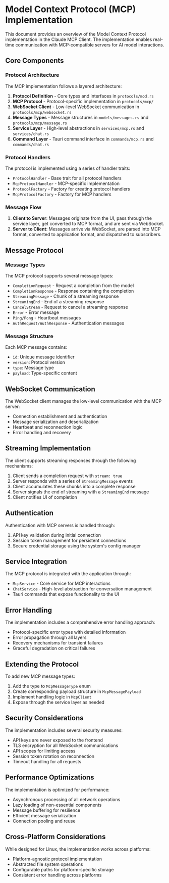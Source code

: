 # Model Context Protocol (MCP) Implementation

This document provides an overview of the Model Context Protocol implementation in the Claude MCP Client. The implementation enables real-time communication with MCP-compatible servers for AI model interactions.

## Core Components

### Protocol Architecture

The MCP implementation follows a layered architecture:

1. **Protocol Definition** - Core types and interfaces in `protocols/mod.rs`
2. **MCP Protocol** - Protocol-specific implementation in `protocols/mcp/`
3. **WebSocket Client** - Low-level WebSocket communication in `protocols/mcp/websocket.rs`
4. **Message Types** - Message structures in `models/messages.rs` and `protocols/mcp/message.rs`
5. **Service Layer** - High-level abstractions in `services/mcp.rs` and `services/chat.rs`
6. **Command Layer** - Tauri command interface in `commands/mcp.rs` and `commands/chat.rs`

### Protocol Handlers

The protocol is implemented using a series of handler traits:

- `ProtocolHandler` - Base trait for all protocol handlers
- `McpProtocolHandler` - MCP-specific implementation
- `ProtocolFactory` - Factory for creating protocol handlers
- `McpProtocolFactory` - Factory for MCP handlers

### Message Flow

1. **Client to Server**: Messages originate from the UI, pass through the service layer, get converted to MCP format, and are sent via WebSocket.
2. **Server to Client**: Messages arrive via WebSocket, are parsed into MCP format, converted to application format, and dispatched to subscribers.

## Message Protocol

### Message Types

The MCP protocol supports several message types:

- `CompletionRequest` - Request a completion from the model
- `CompletionResponse` - Response containing the completion
- `StreamingMessage` - Chunk of a streaming response
- `StreamingEnd` - End of a streaming response
- `CancelStream` - Request to cancel a streaming response
- `Error` - Error message
- `Ping/Pong` - Heartbeat messages
- `AuthRequest/AuthResponse` - Authentication messages

### Message Structure

Each MCP message contains:

- `id`: Unique message identifier
- `version`: Protocol version
- `type`: Message type
- `payload`: Type-specific content

## WebSocket Communication

The WebSocket client manages the low-level communication with the MCP server:

- Connection establishment and authentication
- Message serialization and deserialization
- Heartbeat and reconnection logic
- Error handling and recovery

## Streaming Implementation

The client supports streaming responses through the following mechanisms:

1. Client sends a completion request with `stream: true`
2. Server responds with a series of `StreamingMessage` events
3. Client accumulates these chunks into a complete response
4. Server signals the end of streaming with a `StreamingEnd` message
5. Client notifies UI of completion

## Authentication

Authentication with MCP servers is handled through:

1. API key validation during initial connection
2. Session token management for persistent connections
3. Secure credential storage using the system's config manager

## Service Integration

The MCP protocol is integrated with the application through:

- `McpService` - Core service for MCP interactions
- `ChatService` - High-level abstraction for conversation management
- Tauri commands that expose functionality to the UI

## Error Handling

The implementation includes a comprehensive error handling approach:

- Protocol-specific error types with detailed information
- Error propagation through all layers
- Recovery mechanisms for transient failures
- Graceful degradation on critical failures

## Extending the Protocol

To add new MCP message types:

1. Add the type to `McpMessageType` enum
2. Create corresponding payload structure in `McpMessagePayload`
3. Implement handling logic in `McpClient`
4. Expose through the service layer as needed

## Security Considerations

The implementation includes several security measures:

- API keys are never exposed to the frontend
- TLS encryption for all WebSocket communications
- API scopes for limiting access
- Session token rotation on reconnection
- Timeout handling for all requests

## Performance Optimizations

The implementation is optimized for performance:

- Asynchronous processing of all network operations
- Lazy loading of non-essential components
- Message buffering for resilience
- Efficient message serialization
- Connection pooling and reuse

## Cross-Platform Considerations

While designed for Linux, the implementation works across platforms:

- Platform-agnostic protocol implementation
- Abstracted file system operations
- Configurable paths for platform-specific storage
- Consistent error handling across platforms
